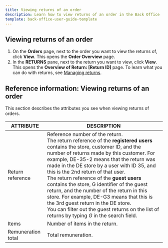 ```yaml
---
title: Viewing returns of an order
description: Learn how to view returns of an order in the Back Office
template: back-office-user-guide-template
---
```



## Viewing returns of an order

1. On the **Orders** page, next to the order you want to view the returns of, click **View**.
    This opens the **Order Overview** page.
2. In the **RETURNS** pane, next to the return you want to view, click **View**.
    This opens the **Overview of Return: [Return ID]** page. To learn what you can do with returns, see [Managing returns](/docs/scos/user/back-office-user-guides/{{page.version}}/sales/returns/managing-returns.html).

## Reference information: Viewing returns of an order

This section describes the attributes you see when viewing returns of orders.

| ATTRIBUTE | DESCRIPTION |
| --- | --- |
| Return reference | Reference number of the return.  <br>The return reference of the **registered users** contains the store, customer ID, and the number of returns made by this customer. For example, DE-35-2 means that the return was made in the DE store by a user with ID 35, and this is the 2nd return of that user.<br>The return reference of the **guest users** contains the store, G identifier of the guest return, and the number of the return in this store. For example, DE-G3 means that this is the 3rd guest return in the DE store. <section contenteditable="false" class="errorBox"><div class="content">You can filter out the guest returns on the list of returns by typing *G* in the search field.</div></section> |
| Items | Number of items in the return. |
| Remuneration total | Total remuneration. |
